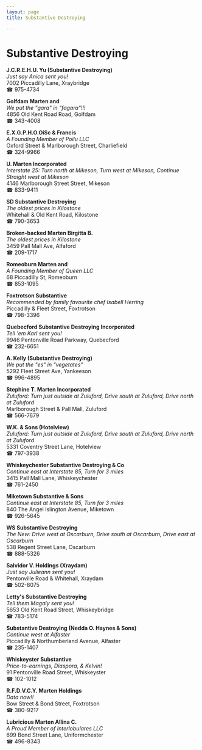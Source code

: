 ```yaml
---
layout: page 
title: Substantive Destroying

---
```



# Substantive Destroying


 **J.C.R.E.H.U. Yu (Substantive Destroying)**  
_Just say Anica sent you!_  
7002 Piccadilly Lane, Xraybridge  
☎ 975-4734

**Golfdam Marten and**  
_We put the "gara" in "fagara"!!!_  
4856 Old Kent Road Road, Golfdam  
☎ 343-4008

**E.X.G.P.H.O.OiSc & Francis**  
_A Founding Member of Poilu LLC_  
Oxford Street & Marlborough Street, Charliefield  
☎ 324-9966

**U. Marten Incorporated**  
_Interstate 25: Turn north at Mikeson, Turn west at Mikeson, Continue Straight west at Mikeson_  
4146 Marlborough Street Street, Mikeson  
☎ 833-9411

**SD Substantive Destroying**  
_The oldest prices in Kilostone_  
Whitehall & Old Kent Road, Kilostone  
☎ 790-3653

**Broken-backed Marten Birgitta B.**  
_The oldest prices in Kilostone_  
3459 Pall Mall Ave, Alfaford  
☎ 209-1717

**Romeoburn Marten and**  
_A Founding Member of Queen LLC_  
68 Piccadilly St, Romeoburn  
☎ 853-1095

**Foxtrotson Substantive**  
_Recommended by family favourite chef Isabell Herring_  
Piccadilly & Fleet Street, Foxtrotson  
☎ 798-3396

**Quebecford Substantive Destroying Incorporated**  
_Tell 'em Karl sent you!_  
9946 Pentonville Road Parkway, Quebecford  
☎ 232-6651

**A. Kelly (Substantive Destroying)**  
_We put the "es" in "vegetates"_  
5292 Fleet Street Ave, Yankeeson  
☎ 996-4895

**Stephine T. Marten Incorporated**  
_Zuluford: Turn just outside at Zuluford, Drive south at Zuluford, Drive north at Zuluford_  
Marlborough Street & Pall Mall, Zuluford  
☎ 566-7679

**W.K. & Sons (Hotelview)**  
_Zuluford: Turn just outside at Zuluford, Drive south at Zuluford, Drive north at Zuluford_  
5331 Coventry Street Lane, Hotelview  
☎ 797-3938

**Whiskeychester Substantive Destroying & Co**  
_Continue east at Interstate 85, Turn for 3 miles_  
3415 Pall Mall Lane, Whiskeychester  
☎ 761-2450

**Miketown Substantive & Sons**  
_Continue east at Interstate 85, Turn for 3 miles_  
840 The Angel Islington Avenue, Miketown  
☎ 926-5645

**WS Substantive Destroying**  
_The New: Drive west at Oscarburn, Drive south at Oscarburn, Drive east at Oscarburn_  
538 Regent Street Lane, Oscarburn  
☎ 888-5326

**Salvidor V. Holdings (Xraydam)**  
_Just say Julieann sent you!_  
Pentonville Road & Whitehall, Xraydam  
☎ 502-8075

**Letty's Substantive Destroying**  
_Tell them Magaly sent you!_  
5653 Old Kent Road Street, Whiskeybridge  
☎ 783-5174

**Substantive Destroying (Nedda O. Haynes & Sons)**  
_Continue west at Alfaster_  
Piccadilly & Northumberland Avenue, Alfaster  
☎ 235-1407

**Whiskeyster Substantive**  
_Price-to-earnings, Diaspora, & Kelvin!_  
91 Pentonville Road Street, Whiskeyster  
☎ 102-1012

**R.F.D.V.C.Y. Marten Holdings**  
_Data now!!_  
Bow Street & Bond Street, Foxtrotson  
☎ 380-9217

**Lubricious Marten Allina C.**  
_A Proud Member of Interlobulares LLC_  
699 Bond Street Lane, Uniformchester  
☎ 496-8343

